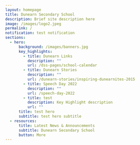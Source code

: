 ```yaml
---
layout: homepage
title: Dunearn Secondary School
description: Brief site description here
image: /images/logo2.jpeg
permalink: /
notification: test notification
sections:
  - hero:
      background: /images/banners.jpg
      key_highlights:
        - title: Dunearn Links
          description: ""
          url: /dss-pages/school-calendar
        - title: Dunearn Stories
          description: ""
          url: /dunearn-stories/inspiring-dunearnites-2015
        - title: Speech Day 2022
          description: ""
          url: /speech-day-2022
        - title: test
          description: Key Highlight description
          url: ""
      title: test hero
      subtitle: test hero subtitle
  - resources:
      title: Latest News & Announcements
      subtitle: Dunearn Secondary School
      button: More
---
```

